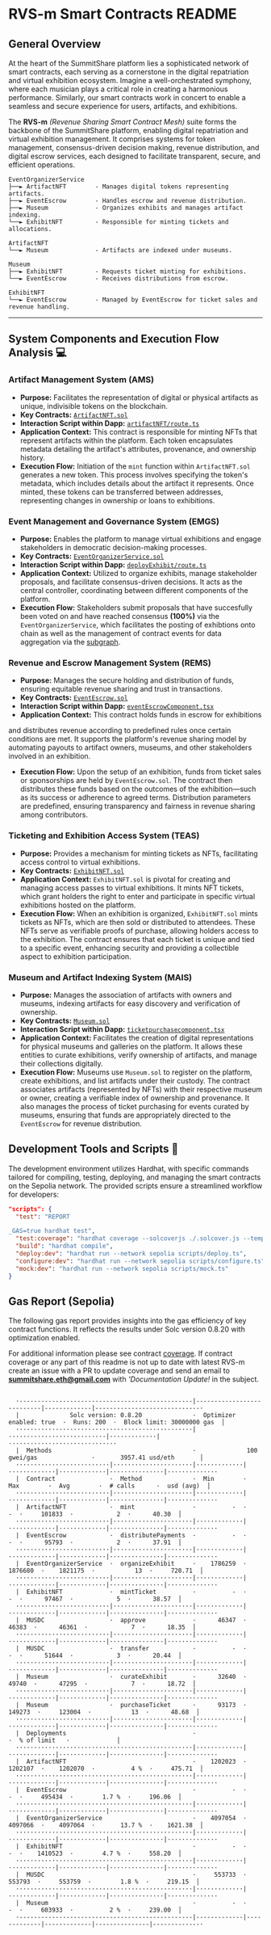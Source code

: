 # RVS-m Smart Contracts README

## General Overview

At the heart of the SummitShare platform lies a sophisticated network of smart contracts, each serving as a cornerstone in the digital repatriation and virtual exhibition ecosystem. Imagine a well-orchestrated symphony, where each musician plays a critical role in creating a harmonious performance. Similarly, our smart contracts work in concert to enable a seamless and secure experience for users, artifacts, and exhibitions.

The **RVS-m** *(Revenue Sharing Smart Contract Mesh)* suite forms the backbone of the SummitShare platform, enabling digital repatriation and virtual exhibition management. It comprises systems for token management, consensus-driven decision making, revenue distribution, and digital escrow services, each designed to facilitate transparent, secure, and efficient operations.

```
EventOrganizerService
├──► ArtifactNFT        - Manages digital tokens representing artifacts.
├──► EventEscrow        - Handles escrow and revenue distribution.
├──► Museum             - Organizes exhibits and manages artifact indexing.
└──► ExhibitNFT         - Responsible for minting tickets and allocations.

ArtifactNFT
└──► Museum             - Artifacts are indexed under museums.

Museum
├──► ExhibitNFT         - Requests ticket minting for exhibitions.
└──► EventEscrow        - Receives distributions from escrow.

ExhibitNFT
└──► EventEscrow        - Managed by EventEscrow for ticket sales and revenue handling.
```

---

## System Components and Execution Flow Analysis 💻


### Artifact Management System (AMS)

- **Purpose:** Facilitates the representation of digital or physical artifacts as unique, indivisible tokens on the blockchain.
- **Key Contracts:** [`ArtifactNFT.sol`](https://github.com/bicos-io01/Revenue-Sharing-Source/blob/Central/packages/contracts/contracts/ArtifactNFT.sol)
- **Interaction Script within Dapp:** [`artifactNFT/route.ts`](https://github.com/bicos-io01/Revenue-Sharing-Source/blob/Central/packages/dapp/src/app/api/artifactNFT/route.ts)
- **Application Context:** This contract is responsible for minting NFTs that represent artifacts within the platform. Each token encapsulates metadata detailing the artifact's attributes, provenance, and ownership history.
- **Execution Flow:** Initiation of the `mint` function within `ArtifactNFT.sol` generates a new token. This process involves specifying the token's metadata, which includes details about the artifact it represents. Once minted, these tokens can be transferred between addresses, representing changes in ownership or loans to exhibitions.

### Event Management and Governance System (EMGS)

- **Purpose:** Enables the platform to manage virtual exhibitions and engage stakeholders in democratic decision-making processes.
- **Key Contracts:** [`EventOrganizerService.sol`](https://github.com/bicos-io01/Revenue-Sharing-Source/blob/Central/packages/contracts/contracts/EventOrganizerService.sol)
- **Interaction Script within Dapp:** [`deployExhibit/route.ts`](https://github.com/bicos-io01/Revenue-Sharing-Source/blob/Central/packages/dapp/src/app/api/deployExhibit/route.ts)
- **Application Context:** Utilized to organize exhibits, manage stakeholder proposals, and facilitate consensus-driven decisions. It acts as the central controller, coordinating between different components of the platform.
- **Execution Flow:** Stakeholders submit proposals that have succesfully been voted on and have reached consensus **(100%)** via the `EventOrganizerService`, which facilitates the posting of exhibtions onto chain as well as the management of contract events for data aggregation via the [subgraph](https://github.com/bicos-io01/Revenue-Sharing-Source/tree/Central/packages/subgraph).

### Revenue and Escrow Management System (REMS)

- **Purpose:** Manages the secure holding and distribution of funds, ensuring equitable revenue sharing and trust in transactions.
- **Key Contracts:** [`EventEscrow.sol`](https://github.com/bicos-io01/Revenue-Sharing-Source/blob/Central/packages/contracts/contracts/EventEscrow.sol)
- **Interaction Script within Dapp:** [`eventEscrowComponent.tsx`](https://github.com/bicos-io01/Revenue-Sharing-Source/blob/Central/packages/dapp/src/functonality/eventEscrowComponent.tsx)
- **Application Context:** This contract holds funds in escrow for exhibitions

and distributes revenue according to predefined rules once certain conditions are met. It supports the platform's revenue sharing model by automating payouts to artifact owners, museums, and other stakeholders involved in an exhibition.
- **Execution Flow:** Upon the setup of an exhibition, funds from ticket sales or sponsorships are held by `EventEscrow.sol`. The contract then distributes these funds based on the outcomes of the exhibition—such as its success or adherence to agreed terms. Distribution parameters are predefined, ensuring transparency and fairness in revenue sharing among contributors.

### Ticketing and Exhibition Access System (TEAS)

- **Purpose:** Provides a mechanism for minting tickets as NFTs, facilitating access control to virtual exhibitions.
- **Key Contracts:** [`ExhibitNFT.sol`](https://github.com/bicos-io01/Revenue-Sharing-Source/blob/Central/packages/contracts/contracts/ExhibitNFT.sol)
- **Application Context:** `ExhibitNFT.sol` is pivotal for creating and managing access passes to virtual exhibitions. It mints NFT tickets, which grant holders the right to enter and participate in specific virtual exhibitions hosted on the platform.
- **Execution Flow:** When an exhibition is organized, `ExhibitNFT.sol` mints tickets as NFTs, which are then sold or distributed to attendees. These NFTs serve as verifiable proofs of purchase, allowing holders access to the exhibition. The contract ensures that each ticket is unique and tied to a specific event, enhancing security and providing a collectible aspect to exhibition participation.

### Museum and Artifact Indexing System (MAIS)

- **Purpose:** Manages the association of artifacts with owners and museums, indexing artifacts for easy discovery and verification of ownership.
- **Key Contracts:** [`Museum.sol`](https://github.com/bicos-io01/Revenue-Sharing-Source/blob/Central/packages/contracts/contracts/Museum.sol)
- **Interaction Script within Dapp:** [`ticketpurchasecomponent.tsx`](https://github.com/bicos-io01/Revenue-Sharing-Source/blob/Central/packages/dapp/src/functonality/ticketpurchasecomponent.tsx)
- **Application Context:** Facilitates the creation of digital representations for physical museums and galleries on the platform. It allows these entities to curate exhibitions, verify ownership of artifacts, and manage their collections digitally.
- **Execution Flow:** Museums use `Museum.sol` to register on the platform, create exhibitions, and list artifacts under their custody. The contract associates artifacts (represented by NFTs) with their respective museum or owner, creating a verifiable index of ownership and provenance. It also manages the process of ticket purchasing for events curated by museums, ensuring that funds are appropriately directed to the `EventEscrow` for revenue distribution.



## Development Tools and Scripts 🚀

The development environment utilizes Hardhat, with specific commands tailored for compiling, testing, deploying, and managing the smart contracts on the Sepolia network. The provided scripts ensure a streamlined workflow for developers:

```json
"scripts": {
  "test": "REPORT

_GAS=true hardhat test",
  "test:coverage": "hardhat coverage --solcoverjs ./.solcover.js --temp build/contracts --testfiles \"./test/*.ts\"",
  "build": "hardhat compile",
  "deploy:dev": "hardhat run --network sepolia scripts/deploy.ts",
  "configure:dev": "hardhat run --network sepolia scripts/configure.ts",
  "mock:dev": "hardhat run --network sepolia scripts/mock.ts"
}
```

## Gas Report (Sepolia)

The following gas report provides insights into the gas efficiency of key contract functions. It reflects the results under Solc version 0.8.20 with optimization enabled. 

For additional information please see contract [coverage](https://github.com/bicos-io01/Revenue-Sharing-Source/tree/Central/packages/contracts/coverage).
If contract coverage or any part of this readme is not up to date with latest RVS-m create an issue with a PR to update coverage and send an email to **summitshare.eth@gmail.com** with *'Documentation Update!* in the subject.

```.. code-block:: shell

  ·------------------------------------------------|---------------------------|-------------|-----------------------------·
  |              Solc version: 0.8.20              ·  Optimizer enabled: true  ·  Runs: 200  ·  Block limit: 30000000 gas  │
  ·················································|···························|·············|······························
  |  Methods                                       ·              100 gwei/gas               ·       3957.41 usd/eth       │
  ··························|······················|·············|·············|·············|···············|··············
  |  Contract               ·  Method              ·  Min        ·  Max        ·  Avg        ·  # calls      ·  usd (avg)  │
  ··························|······················|·············|·············|·············|···············|··············
  |  ArtifactNFT            ·  mint                ·          -  ·          -  ·     101833  ·            2  ·      40.30  │
  ··························|······················|·············|·············|·············|···············|··············
  |  EventEscrow            ·  distributePayments  ·          -  ·          -  ·      95793  ·            2  ·      37.91  │
  ··························|······················|·············|·············|·············|···············|··············
  |  EventOrganizerService  ·  organizeExhibit     ·    1786259  ·    1876680  ·    1821175  ·           13  ·     720.71  │
  ··························|······················|·············|·············|·············|···············|··············
  |  ExhibitNFT             ·  mintTicket          ·          -  ·          -  ·      97467  ·            5  ·      38.57  │
  ··························|······················|·············|·············|·············|···············|··············
  |  MUSDC                  ·  approve             ·      46347  ·      46383  ·      46361  ·            7  ·      18.35  │
  ··························|······················|·············|·············|·············|···············|··············
  |  MUSDC                  ·  transfer            ·          -  ·          -  ·      51644  ·            3  ·      20.44  │
  ··························|······················|·············|·············|·············|···············|··············
  |  Museum                 ·  curateExhibit       ·      32640  ·      49740  ·      47295  ·            7  ·      18.72  │
  ··························|······················|·············|·············|·············|···············|··············
  |  Museum                 ·  purchaseTicket      ·      93173  ·     149273  ·     123004  ·           13  ·      48.68  │
  ··························|······················|·············|·············|·············|···············|··············
  |  Deployments                                   ·                                         ·  % of limit   ·             │
  ·················································|·············|·············|·············|···············|··············
  |  ArtifactNFT                                   ·    1202023  ·    1202107  ·    1202070  ·          4 %  ·     475.71  │
  ·················································|·············|·············|·············|···············|··············
  |  EventEscrow                                   ·          -  ·          -  ·     495434  ·        1.7 %  ·     196.06  │
  ·················································|·············|·············|·············|···············|··············
  |  EventOrganizerService                         ·    4097054  ·    4097066  ·    4097064  ·       13.7 %  ·    1621.38  │
  ·················································|·············|·············|·············|···············|··············
  |  ExhibitNFT                                    ·          -  ·          -  ·    1410523  ·        4.7 %  ·     558.20  │
  ·················································|·············|·············|·············|···············|··············
  |  MUSDC                                         ·     553733  ·     553793  ·     553759  ·        1.8 %  ·     219.15  │
  ·················································|·············|·············|·············|···············|··············
  |  Museum                                        ·          -  ·          -  ·     603933  ·          2 %  ·     239.00  │
  ·------------------------------------------------|-------------|-------------|-------------|---------------|-------------·
```
